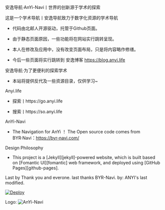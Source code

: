 
安逸导航·AnYi-Navi丨世界的创新源于学术的探索

这是一个学术导航丨安逸导航致力于数字化资源的学术导航

- 代码由北邮人开源驱动，托管于Github页面。

- 由于静态页面原因，一些功能将在网站实行跳转呈现。

- 本人在修改及应用中，没有改变页面布局，只是将内容略作修缮。

- 今后一些页面将实行跳转到 安逸博客  https://blog.anyi.life


安逸导航·为了更便利的探索学术
- 本站将提供反代及一些资源目录，仅供学习~


Anyi.life

- 探索丨https://go.anyi.life

- 搜索丨https://so.anyi.life



AnYi-Navi
- The Navigation for AnYi ！ The Open source code comes from BYR·Navi：https://byr-navi.com/

Design Philosophy
- This project is a [Jekyll][jekyll]-powered website, which is built based on [Fomantic UI][fomantic] web framework, and deployed using [GitHub Pages][github-pages].

Last by
     Thank you and everone. last thanks BYR-Navi. 
      by: ANYI's last modified.
      
[![Deploy](https://www.herokucdn.com/deploy/button.svg)](https://heroku.com/deploy)

Logo:
![AnYi-Navi](https://anyi.life/images/logo-dark.svg)

